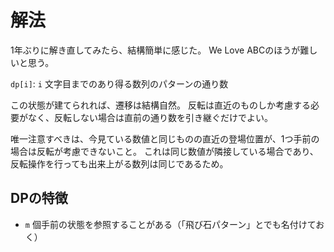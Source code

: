 # 解法

1年ぶりに解き直してみたら、結構簡単に感じた。
We Love ABCのほうが難しいと思う。

`dp[i]`: `i` 文字目までのあり得る数列のパターンの通り数

この状態が建てられれば、遷移は結構自然。
反転は直近のものしか考慮する必要がなく、反転しない場合は直前の通り数を引き継ぐだけでよい。

唯一注意すべきは、今見ている数値と同じものの直近の登場位置が、1つ手前の場合は反転が考慮できないこと。
これは同じ数値が隣接している場合であり、反転操作を行っても出来上がる数列は同じであるため。

## DPの特徴

- `m` 個手前の状態を参照することがある（「飛び石パターン」とでも名付けておく）

